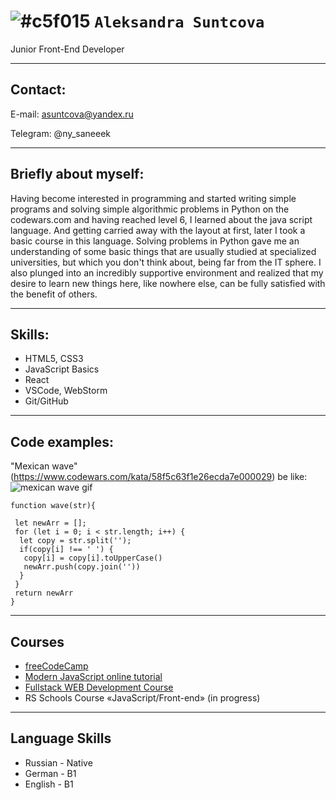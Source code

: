 # ![#c5f015](https://via.placeholder.com/15/c5f015/000000?text=+) `Aleksandra Suntcova`
Junior Front-End Developer
***
## Contact:

E-mail: asuntcova@yandex.ru


Telegram: @ny_saneeek
***
## Briefly about myself:

Having become interested in programming and started writing simple programs and solving simple algorithmic problems in Python on the codewars.com and having reached level 6, I learned about the java script language. And getting carried away with the layout at first, later I took a basic course in this language. Solving problems in Python gave me an understanding of some basic things that are usually studied at specialized universities, but which you don't think about, being far from the IT sphere. I also plunged into an incredibly supportive environment and realized that my desire to learn new things here, like nowhere else, can be fully satisfied with the benefit of others.
***
## Skills:
* HTML5, CSS3
* JavaScript Basics
* React
* VSCode, WebStorm
* Git/GitHub
***
## Code examples:
"Mexican wave" (https://www.codewars.com/kata/58f5c63f1e26ecda7e000029) be like:
![mexican wave gif](https://c.tenor.com/qyLsxeDaauwAAAAC/busythings-mexican-wave.gif)
``` 
function wave(str){
 
 let newArr = [];
 for (let i = 0; i < str.length; i++) {
  let copy = str.split('');
  if(copy[i] !== ' ') {
   copy[i] = copy[i].toUpperCase()
   newArr.push(copy.join(''))
  }
 }
 return newArr
}
```
***
## Courses
* [freeCodeCamp](https://www.freecodecamp.org/)
* [Modern JavaScript online tutorial](https://learn.javascript.ru/)
* [Fullstack WEB Development Course](https://www.tel-ran.de/)
* RS Schools Course «JavaScript/Front-end» (in progress)
***
## Language Skills

* Russian - Native
* German - B1
* English - B1

